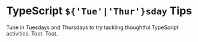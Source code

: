 # TypeScript `${'Tue'|'Thur'}sday` Tips

Tune in Tuesdays and Thursdays to try tackling thoughtful TypeScript activities. Toot. Toot.
